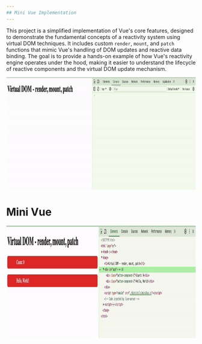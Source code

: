 ```yaml
---
## Mini Vue Implementation
---
```


This project is a simplified implementation of Vue's core features, designed to demonstrate the fundamental concepts of a reactivity system using virtual DOM techniques. It includes custom `render`, `mount`, and `patch` functions that mimic Vue's handling of DOM updates and reactive data binding. The goal is to provide a hands-on example of how Vue's reactivity engine operates under the hood, making it easier to understand the lifecycle of reactive components and the virtual DOM update mechanism.

<!-- ![Preview render, mount, patch](images/vdom.gif) -->
<img src="./images/vdom.gif" width="1200" height="300" alt="Preview of Virtual DOM core functions">

# Mini Vue

<img src="./images/miniVue.gif" width="1200" height="300" alt="Preview of Virtual DOM core functions">
